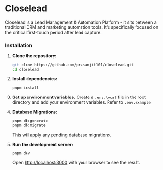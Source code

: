# Closelead

Closelead is a Lead Management & Automation Platform - it sits between a traditional CRM and marketing automation tools. It's specifically focused on the critical first-touch period after lead capture.


### Installation

1.  **Clone the repository:**
    ```bash
    git clone https://github.com/prasanjit101/closelead.git
    cd closelead
    ```
2.  **Install dependencies:**
    ```bash
    pnpm install
    ```
3.  **Set up environment variables:**
    Create a `.env.local` file in the root directory and add your environment variables. Refer to `.env.example`

4.  **Database Migrations:**
    ```bash
    pnpm db:generate
    pnpm db:migrate
    ```
    This will apply any pending database migrations.

5.  **Run the development server:**
    ```bash
    pnpm dev
    ```

    Open [http://localhost:3000](http://localhost:3000) with your browser to see the result.